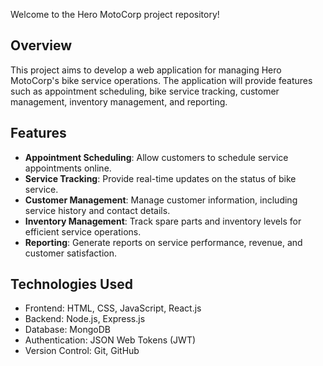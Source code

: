 Welcome to the Hero MotoCorp project repository!

## Overview

This project aims to develop a web application for managing Hero MotoCorp's bike service operations. The application will provide features such as appointment scheduling, bike service tracking, customer management, inventory management, and reporting.

## Features

- **Appointment Scheduling**: Allow customers to schedule service appointments online.
- **Service Tracking**: Provide real-time updates on the status of bike service.
- **Customer Management**: Manage customer information, including service history and contact details.
- **Inventory Management**: Track spare parts and inventory levels for efficient service operations.
- **Reporting**: Generate reports on service performance, revenue, and customer satisfaction.

## Technologies Used

- Frontend: HTML, CSS, JavaScript, React.js
- Backend: Node.js, Express.js
- Database: MongoDB
- Authentication: JSON Web Tokens (JWT)
- Version Control: Git, GitHub
